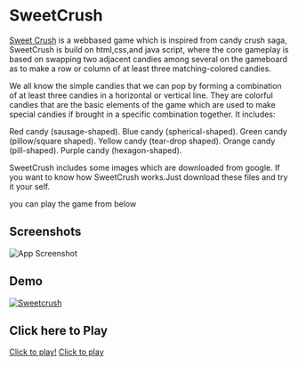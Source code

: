 
# SweetCrush


[Sweet Crush](https://dev.to/yaswanthteja/candycrush-game-using-html-css-javascript-11pp) is a webbased game which is inspired from candy crush saga, SweetCrush is build on html,css,and java script, where the core gameplay is based on swapping two adjacent candies among several on the gameboard as to make a row or column of at least three matching-colored candies.

We all know the simple candies that we can pop by forming a combination of at least three candies in a horizontal or vertical line. They are colorful candies that are the basic elements of the game which are used to make special candies if brought in a specific combination together. It includes:

Red candy (sausage-shaped).
Blue candy (spherical-shaped).
Green candy (pillow/square shaped).
Yellow candy (tear-drop shaped).
Orange candy (pill-shaped).
Purple candy (hexagon-shaped).

SweetCrush includes some images which are downloaded from google.
If you want to know how SweetCrush works.Just download these files and try it your self.


you can play the game from below



## Screenshots

![App Screenshot](https://github.com/yaswanthteja/Sweetcrush/blob/main/Screenshot%202021-10-28%20220148.png)


## Demo


[![Sweetcrush](https://img.youtube.com/vi/Rwj6bHrmT5M/0.jpg)](https://www.youtube.com/watch?v=Rwj6bHrmT5M)




## Click here to Play
[Click to play!](https://yashtuf.itch.io/sweetcrush) 
[Click to play](https://sweetcrush.vercel.app/)
